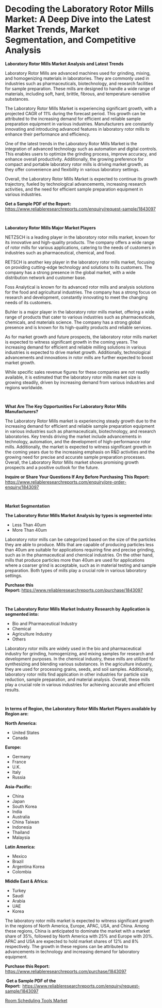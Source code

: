 <p><h1>Decoding the Laboratory Rotor Mills Market: A Deep Dive into the Latest Market Trends, Market Segmentation, and Competitive Analysis</h1></p><p><strong>Laboratory Rotor Mills Market Analysis and Latest Trends</strong></p>
<p><p>Laboratory Rotor Mills are advanced machines used for grinding, mixing, and homogenizing materials in laboratories. They are commonly used in industries such as pharmaceuticals, biotechnology, and research facilities for sample preparation. These mills are designed to handle a wide range of materials, including soft, hard, brittle, fibrous, and temperature-sensitive substances.</p><p>The Laboratory Rotor Mills Market is experiencing significant growth, with a projected CAGR of 11% during the forecast period. This growth can be attributed to the increasing demand for efficient and reliable sample preparation equipment in various industries. Manufacturers are constantly innovating and introducing advanced features in laboratory rotor mills to enhance their performance and efficiency.</p><p>One of the latest trends in the Laboratory Rotor Mills Market is the integration of advanced technology such as automation and digital controls. This enables users to optimize the grinding process, improve accuracy, and enhance overall productivity. Additionally, the growing preference for compact and portable laboratory rotor mills is driving market growth, as they offer convenience and flexibility in various laboratory settings.</p><p>Overall, the Laboratory Rotor Mills Market is expected to continue its growth trajectory, fueled by technological advancements, increasing research activities, and the need for efficient sample preparation equipment in various industries.</p></p>
<p><strong>Get a Sample PDF of the Report:&nbsp;</strong> <a href="https://www.reliableresearchreports.com/enquiry/request-sample/1843097">https://www.reliableresearchreports.com/enquiry/request-sample/1843097</a></p>
<p>&nbsp;</p>
<p><strong>Laboratory Rotor Mills Major Market Players</strong></p>
<p><p>NETZSCH is a leading player in the laboratory rotor mills market, known for its innovative and high-quality products. The company offers a wide range of rotor mills for various applications, catering to the needs of customers in industries such as pharmaceutical, chemical, and food.</p><p>RETSCH is another key player in the laboratory rotor mills market, focusing on providing cutting-edge technology and solutions to its customers. The company has a strong presence in the global market, with a wide distribution network and customer base.</p><p>Foss Analytical is known for its advanced rotor mills and analysis solutions for the food and agricultural industries. The company has a strong focus on research and development, constantly innovating to meet the changing needs of its customers.</p><p>Buhler is a major player in the laboratory rotor mills market, offering a wide range of products that cater to various industries such as pharmaceuticals, chemicals, and materials science. The company has a strong global presence and is known for its high-quality products and reliable services.</p><p>As for market growth and future prospects, the laboratory rotor mills market is expected to witness significant growth in the coming years. The increasing demand for efficient and reliable milling solutions in various industries is expected to drive market growth. Additionally, technological advancements and innovations in rotor mills are further expected to boost market growth.</p><p>While specific sales revenue figures for these companies are not readily available, it is estimated that the laboratory rotor mills market size is growing steadily, driven by increasing demand from various industries and regions worldwide.</p></p>
<p>&nbsp;</p>
<p><strong>What Are The Key Opportunities For Laboratory Rotor Mills Manufacturers?</strong></p>
<p><p>The Laboratory Rotor Mills market is experiencing steady growth due to the increasing demand for efficient and reliable sample preparation equipment in various industries such as pharmaceuticals, biotechnology, and research laboratories. Key trends driving the market include advancements in technology, automation, and the development of high-performance rotor mills. Additionally, the market is expected to witness significant growth in the coming years due to the increasing emphasis on R&D activities and the growing need for precise and accurate sample preparation processes. Overall, the Laboratory Rotor Mills market shows promising growth prospects and a positive outlook for the future.</p></p>
<p><strong>Inquire or Share Your Questions If Any Before Purchasing This Report:</strong> <a href="https://www.reliableresearchreports.com/enquiry/pre-order-enquiry/1843097">https://www.reliableresearchreports.com/enquiry/pre-order-enquiry/1843097</a></p>
<p>&nbsp;</p>
<p><strong>Market Segmentation</strong></p>
<p><strong>The Laboratory Rotor Mills Market Analysis by types is segmented into:</strong></p>
<p><ul><li>Less Than 40um</li><li>More Than 40um</li></ul></p>
<p><p>Laboratory rotor mills can be categorized based on the size of the particles they are able to produce. Mills that are capable of producing particles less than 40um are suitable for applications requiring fine and precise grinding, such as in the pharmaceutical and chemical industries. On the other hand, mills that produce particles more than 40um are used for applications where a coarser grind is acceptable, such as in material testing and sample preparation. Both types of mills play a crucial role in various laboratory settings.</p></p>
<p><strong>Purchase this Report:&nbsp;</strong><a href="https://www.reliableresearchreports.com/purchase/1843097">https://www.reliableresearchreports.com/purchase/1843097</a></p>
<p>&nbsp;</p>
<p><strong>The Laboratory Rotor Mills Market Industry Research by Application is segmented into:</strong></p>
<p><ul><li>Bio and Pharmaceutical Industry</li><li>Chemical</li><li>Agriculture Industry</li><li>Others</li></ul></p>
<p><p>Laboratory rotor mills are widely used in the bio and pharmaceutical industry for grinding, homogenizing, and mixing samples for research and development purposes. In the chemical industry, these mills are utilized for synthesizing and blending various substances. In the agriculture industry, they are used for processing grains, seeds, and soil samples. Additionally, laboratory rotor mills find application in other industries for particle size reduction, sample preparation, and material analysis. Overall, these mills play a crucial role in various industries for achieving accurate and efficient results.</p></p>
<p>&nbsp;</p>
<p><strong>In terms of Region, the Laboratory Rotor Mills Market Players available by Region are:</strong></p>
<p>
    <p> <strong> North America: </strong>
        <ul>
            <li>United States</li>
            <li>Canada</li>
        </ul>
        </p> 
    <p> <strong> Europe: </strong>
        <ul>
            <li>Germany</li>
            <li>France</li>
            <li>U.K.</li>
            <li>Italy</li>
            <li>Russia</li>
        </ul>
        </p> 
    <p> <strong> Asia-Pacific: </strong>
        <ul>
            <li>China</li>
            <li>Japan</li>
            <li>South Korea</li>
            <li>India</li>
            <li>Australia</li>
            <li>China Taiwan</li>
            <li>Indonesia</li>
            <li>Thailand</li>
            <li>Malaysia</li>
        </ul>
        </p> 
    <p> <strong> Latin America: </strong>
        <ul>
            <li>Mexico</li>
            <li>Brazil</li>
            <li>Argentina Korea</li>
            <li>Colombia</li>
        </ul>
        </p> 
    <p> <strong> Middle East & Africa: </strong>
        <ul>
            <li>Turkey</li>
            <li>Saudi</li>
            <li>Arabia</li>
            <li>UAE</li>
            <li>Korea</li>
        </ul>
    </p>
    </p>
<p><p>The laboratory rotor mills market is expected to witness significant growth in the regions of North America, Europe, APAC, USA, and China. Among these regions, China is anticipated to dominate the market with a market share of 35%, followed by North America with 25% and Europe with 20%. APAC and USA are expected to hold market shares of 12% and 8% respectively. The growth in these regions can be attributed to advancements in technology and increasing demand for laboratory equipment.</p></p>
<p><strong>Purchase this Report: </strong><a href="https://www.reliableresearchreports.com/purchase/1843097">https://www.reliableresearchreports.com/purchase/1843097</a></p>
<p>&nbsp;<strong>Get a Sample PDF of the Report:&nbsp;&nbsp;</strong><a href="https://www.reliableresearchreports.com/enquiry/request-sample/1843097">https://www.reliableresearchreports.com/enquiry/request-sample/1843097</a></p>
<p><strong></strong></p>
<p><p><a href="https://github.com/JameTravis/Market-Research-Report-List-3/blob/main/room-scheduling-tools-market.md">Room Scheduling Tools Market</a></p></p>